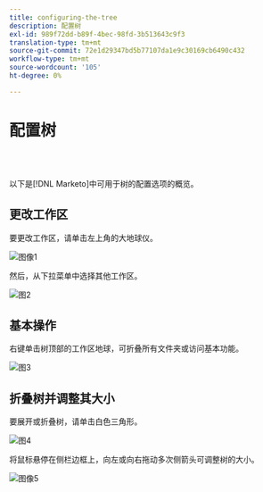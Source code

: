 ```yaml
---
title: configuring-the-tree
description: 配置树
exl-id: 989f72dd-b89f-4bec-98fd-3b513643c9f3
translation-type: tm+mt
source-git-commit: 72e1d29347bd5b77107da1e9c30169cb6490c432
workflow-type: tm+mt
source-wordcount: '105'
ht-degree: 0%

---
```


# 配置树

<br> 

以下是[!DNL Marketo]中可用于树的配置选项的概览。

## 更改工作区

要更改工作区，请单击左上角的大地球仪。

![图像1](/help/sky/assets/tree/configuring-the-tree/configuring-the-tree-1.png)

然后，从下拉菜单中选择其他工作区。

![图2](/help/sky/assets/tree/configuring-the-tree/configuring-the-tree-2.png)

## 基本操作

右键单击树顶部的工作区地球，可折叠所有文件夹或访问基本功能。

![图3](/help/sky/assets/tree/configuring-the-tree/configuring-the-tree-3.png)

## 折叠树并调整其大小

要展开或折叠树，请单击白色三角形。

![图4](/help/sky/assets/tree/configuring-the-tree/configuring-the-tree-4.png)

将鼠标悬停在侧栏边框上，向左或向右拖动多次侧箭头可调整树的大小。

![图像5](/help/sky/assets/tree/configuring-the-tree/configuring-the-tree-5.png)
